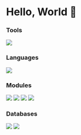 # Hello, World 👋


### Tools

![](https://shields.io/badge/Jupyter-blueviolet?logo=jupyter&style=for-the-badge)

### Languages

![](https://shields.io/badge/Python-green?logo=python&style=for-the-badge)

### Modules

![](https://shields.io/badge/Numpy-blue?logo=numpy&style=for-the-badge)
![](https://shields.io/badge/Pandas-blue?logo=pandas&style=for-the-badge)
![](https://shields.io/badge/MatplotLib-blue&style=for-the-badge)
![](https://shields.io/badge/SKLearn-blue?logo=scikit-learn&style=for-the-badge)

### Databases

![](https://shields.io/badge/MySQL-grey?logo=mysql&style=for-the-badge)
![](https://shields.io/badge/MongoDB-grey?logo=mongodb&style=for-the-badge)
<!--
**venky-patil/venky-patil** is a ✨ _special_ ✨ repository because its `README.md` (this file) appears on your GitHub profile.

Here are some ideas to get you started:

- 🔭 I’m currently working on ...
- 🌱 I’m currently learning ...
- 👯 I’m looking to collaborate on ...
- 🤔 I’m looking for help with ...
- 💬 Ask me about ...
- 📫 How to reach me: ...
- 😄 Pronouns: ...
- ⚡ Fun fact: ...
-->
